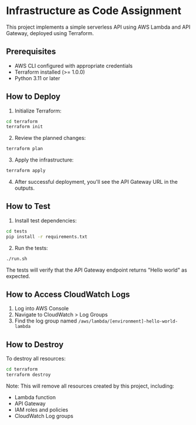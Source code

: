 # Infrastructure as Code Assignment

This project implements a simple serverless API using AWS Lambda and API Gateway, deployed using Terraform.

## Prerequisites

- AWS CLI configured with appropriate credentials
- Terraform installed (>= 1.0.0)
- Python 3.11 or later

## How to Deploy

1. Initialize Terraform:
```bash
cd terraform
terraform init
```

2. Review the planned changes:
```bash
terraform plan
```

3. Apply the infrastructure:
```bash
terraform apply
```

4. After successful deployment, you'll see the API Gateway URL in the outputs.

## How to Test

1. Install test dependencies:
```bash
cd tests
pip install -r requirements.txt
```

2. Run the tests:
```bash
./run.sh
```

The tests will verify that the API Gateway endpoint returns "Hello world" as expected.

## How to Access CloudWatch Logs

1. Log into AWS Console
2. Navigate to CloudWatch > Log Groups
3. Find the log group named `/aws/lambda/[environment]-hello-world-lambda`

## How to Destroy

To destroy all resources:

```bash
cd terraform
terraform destroy
```

Note: This will remove all resources created by this project, including:
- Lambda function
- API Gateway
- IAM roles and policies
- CloudWatch Log groups
